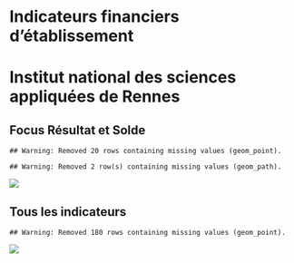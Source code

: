 Indicateurs financiers d’établissement
================

# Institut national des sciences appliquées de Rennes

## Focus Résultat et Solde

    ## Warning: Removed 20 rows containing missing values (geom_point).

    ## Warning: Removed 2 row(s) containing missing values (geom_path).

![](institut_national_des_sciences_appliquées_de_rennes_files/figure-gfm/etab.focus-1.png)<!-- -->

## Tous les indicateurs

    ## Warning: Removed 180 rows containing missing values (geom_point).

![](institut_national_des_sciences_appliquées_de_rennes_files/figure-gfm/etab-1.png)<!-- -->
